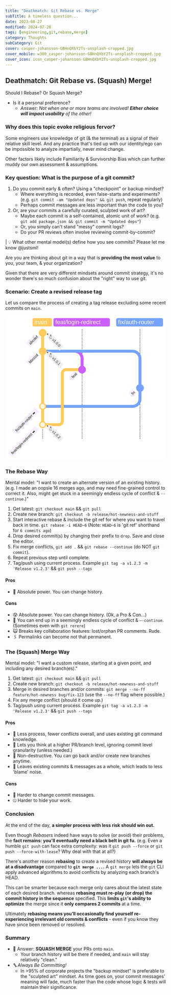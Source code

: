 ```yaml
---
title: "Deathmatch: Git Rebase vs. Merge"
subTitle: A timeless question...
date: 2023-08-27
modified: 2024-07-28
tags: [engineering,git,rebase,merge]
category: Thoughts
subCategory: Git
cover: casper-johansson-GBHnQXbY2Ts-unsplash-cropped.jpg
cover_mobile: w300_casper-johansson-GBHnQXbY2Ts-unsplash-cropped.jpg
cover_icon: icon_casper-johansson-GBHnQXbY2Ts-unsplash-cropped.jpg
---
```


## Deathmatch: Git Rebase vs. (Squash) Merge!

Should I Rebase? Or Squash Merge?

- Is it a personal preference?
  - _Answer: Not when one or more teams are involved! **Either choice will impact usability** of the other!_

### Why does this topic evoke religious fervor?

Some engineers use knowledge of git (& the terminal) as a signal of their relative skill level. And any practice that's tied up with our identity/ego can be impossible to analyze impartially, never mind change.

Other factors likely include Familiarity & Survivorship Bias which can further muddy our own assessment & assumptions.

<!-- Misplaced belief in the inherent virtue of certain OSS projects' processes. (The Linux Kernel uses rebasing, and if you don't, **_ArE yOu EvEn A rEaL eNgInEeR?!_**) -->

### Key question: What is the purpose of a git commit?

1.  Do you commit early & often? Using a "checkpoint" or backup mindset?
    - Where everything is recorded, even false-starts and experiments? (e.g. `git commit -am "Updated deps" && git push`, repeat regularly)
    - Perhaps commit messages are less important than the code to you?
1.  Or, are your commits a carefully curated, sculpted work of art?
    - Maybe each commit is a self-contained, atomic unit of work? (e.g. `git add package.json && git commit -m "Updated deps"`)
    - Or, you simply can't stand "messy" commit logs?
    - Do your PR reviews often involve reviewing commit-by-commit?

| 💡 What other mental model(s) define how you see commits? Please let me know @justsml!

Are you are thinking about git in a way that is **providing the most value** to you, your team, & your organization?

<!-- What makes sense for an Open Source project like Postgres, or the Linux Kernel, may not be the best choice for you or your team. -->

Given that there are very different mindsets around commit strategy, it's no wonder there's so much confusion about the "right" way to use git.

### Scenario: Create a revised release tag

Let us compare the process of creating a tag release excluding some recent commits on `main`.

![Git Tag Releasing from main with 2 feature branches](./git-branching-with-main-simplified.svg)

### The Rebase Way

Mental model: "I want to create an alternate version of an existing history. (e.g. I made an oopsie 16 merges ago, and may need fine-grained control to correct it. Also, might get stuck in a seemingly endless cycle of conflict & `--continue`.)"

1.  Get latest: `git checkout main` && `git pull`
2.  Create new branch: `git checkout -b release/hot-newness-and-stuff`
3.  Start interactive rebase & include the git ref for where you want to travel back in time. `git rebase -i HEAD~6` (Note: `HEAD~6` is 'git ref' shorthand for `6 commits ago`)
4.  Drop desired commit(s) by changing their prefix to `drop`. Save and close the editor.
5.  Fix merge conflicts, `git add .` && `git rebase --continue` (do NOT `git commit`).
6.  Repeat previous step until complete.
7.  Tag/push using current process. Example `git tag -a v1.2.3 -m 'Release v1.2.3'` && `git push --tags`

#### Pros

- 🔌 Absolute power. You can change history.
  <!-- - 🎭 Practice your Engineering Theater skills. -->

#### Cons

- 😰 Absolute power. You can change history. (Ok, a Pro & Con...)
- 🔂 You can end up in a seemingly endless cycle of conflict & `—-continue`. (Sometimes even with `git rerere`)
- 🙀 Breaks key collaboration features: lost/orphan PR comments. Rude.
- 🖇️ Permalinks can become not that permanent.

### The (Squash) Merge Way

Mental model: "I want a custom release, starting at a given point, and including any desired branch(es)."

1.  Get latest: `git checkout main` && `git pull`
2.  Create new branch: `git checkout -b release/hot-newness-and-stuff`
3.  Merge in desired branches and/or commits: `git merge --no-ff feature/hot-newness bug/fix-123` (use the `--no-ff` flag where possible.)
4.  Fix any merge conflict (should it come up.)
5.  Tag/push using current process. Example `git tag -a v1.2.3 -m 'Release v1.2.3'` && `git push --tags`

#### Pros

- 💪 Less process, fewer conflicts overall, and uses existing git command knowledge.
- 🚀 Lets you think at a higher PR/branch level, ignoring commit level granularity (unless needed.)
- 🦺 Non-destructive. You can go back and/or create new branches anytime.
- 🎥 Leaves existing commits & messages as a whole, which leads to less 'blame' noise.

#### Cons

- 🔏 Harder to change commit messages.
- 🤐 Harder to hide your work.

### Conclusion

At the end of the day, **a simpler process with less risk should win out.**

<!-- **Squash merge** is the clear winner here. It's **simpler** and **less error-prone**. It also **leaves the existing commit history intact**. This is a **huge win** for **collaboration** and **code review**. -->

<!-- Include a diagram of a rebase flow with 2 feature branches -->

Even though _Rebasers_ indeed have ways to solve (or avoid) their problems, the **fact remains: you'll eventually need a black belt in git fu.** (e.g. Even a humble `git push` can face extra complexity: was it `git push --force` or `git push --force-with-lease`? Why deal with that at all?)

There's another reason **rebasing** to create a revised history **will always be at a disadvantage** compared to **`git merge ...`.** A `git merge` lets the `git` CLI apply advanced algorithms to avoid conflicts by analyzing each branch's HEAD.

This can be smarter because each merge only cares about the latest state of each desired branch. whereas **rebasing must re-play (or drop) the commit history in the sequence** specified. This **limits `git`'s ability to optimize** the merge since it **only compares 2 commits** at a time.

Ultimately **rebasing means you’ll occasionally find yourself re-experiencing irrelevant old commits & conflicts** - even if you know they have since been removed or resolved.

### Summary

- 💃 Answer: **SQUASH MERGE** your PRs onto `main`.
  - Your branch history will be there if needed, and `main` will stay relatively "clean."
- _🔤 Always Be Committing!_
  - In >95% of corporate projects the "backup mindset" is preferable to the "sculpted art" mindset. As time goes on, your commit messages' meaning will fade, much faster than the code whose logic & tests will maintain their significance.

<!--
#### Bonus: Releases Tip

Ever need just an individual file or a few folders from a branch? Without the commit history?

- You can use the special "--" separator with `git checkout` to stay in the current branch while copying the specified files:
- `git checkout feature/half-a-feature **--** <folder or file path>`
- Make sure you've committed any changes you want to keep first, as this will overwrite any local changes.
-->
